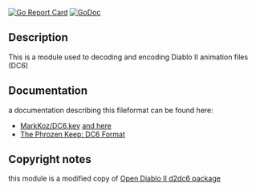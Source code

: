 [![Go Report Card](https://goreportcard.com/badge/github.com/gucio321/d2dc6)](https://goreportcard.com/report/github.com/gucio321/d2dc6)
[![GoDoc](https://pkg.go.dev/badge/github.com/gucio321/d2dc6?utm_source=godoc)](https://pkg.go.dev/mod/github.com/gucio321/d2dc6)

## Description

This is a module used to decoding and encoding Diablo II animation files (DC6)

## Documentation

a documentation describing this fileformat can be found here:
- [MarkKoz/DC6.key](https://gist.github.com/MarkKoz/874052801d7eddd1bb4a9b69cd1e9ac8) [and here](./docs/dc6.ksy)
- [The Phrozen Keep: DC6 Format](https://d2mods.info/forum/viewtopic.php?t=724#p148076)

## Copyright notes

this module is a modified copy of [Open Diablo II d2dc6 package](https://github.com/OpenDiablo2/OpenDiablo2/blob/master/d2common/d2fileformats/d2dc6)
